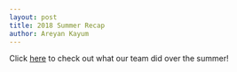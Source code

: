 ```yaml
---
layout: post
title: 2018 Summer Recap
author: Areyan Kayum
---
```

Click [here](https://drive.google.com/open?id=1DTMgGMmqT0jBgJniGnMxaENHo53A8zLF) to check out what our team did over the summer!
